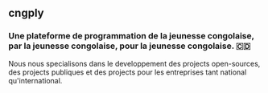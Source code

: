 ## cngply

### Une plateforme de programmation de la jeunesse congolaise, par la jeunesse congolaise, pour la jeunesse congolaise. 🇨🇩


Nous nous specialisons dans le developpement des projects open-sources, des projects  publiques et des projects pour les entreprises tant national qu'international.

